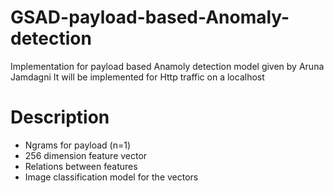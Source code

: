 # GSAD-payload-based-Anomaly-detection

Implementation for payload based Anamoly detection model given by Aruna Jamdagni
It will be implemented for Http traffic on a localhost

# Description
* Ngrams for payload (n=1)
* 256 dimension feature vector
* Relations between features
* Image classification model for the vectors
